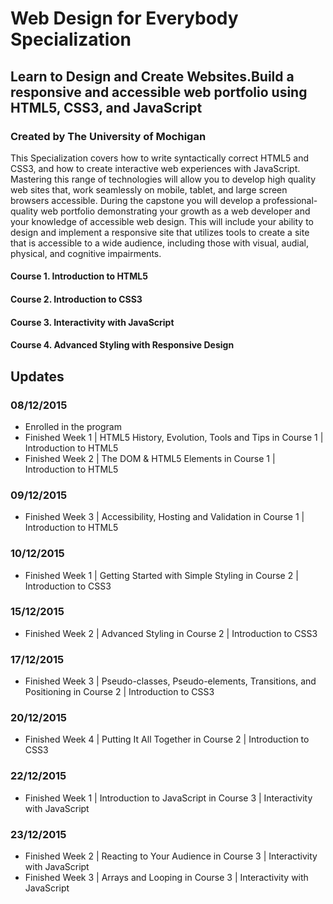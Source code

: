 # Web Design for Everybody Specialization
## Learn to Design and Create Websites.Build a responsive and accessible web portfolio using HTML5, CSS3, and JavaScript
### Created by The University of Mochigan

This Specialization covers how to write syntactically correct HTML5 and CSS3, and how to create interactive web experiences with JavaScript. Mastering this range of technologies will allow you to develop high quality web sites that, work seamlessly on mobile, tablet, and large screen browsers accessible. During the capstone you will develop a professional-quality web portfolio demonstrating your growth as a web developer and your knowledge of accessible web design. This will include your ability to design and implement a responsive site that utilizes tools to create a site that is accessible to a wide audience, including those with visual, audial, physical, and cognitive impairments.

#### Course 1. Introduction to HTML5
#### Course 2. Introduction to CSS3
#### Course 3. Interactivity with JavaScript
#### Course 4. Advanced Styling with Responsive Design

## Updates
### 08/12/2015
- Enrolled in the program
- Finished Week 1 | HTML5 History, Evolution, Tools and Tips in Course 1 | Introduction to HTML5
- Finished Week 2 | The DOM & HTML5 Elements in Course 1 | Introduction to HTML5

### 09/12/2015
- Finished Week 3 | Accessibility, Hosting and Validation in Course 1 | Introduction to HTML5

### 10/12/2015
- Finished Week 1 | Getting Started with Simple Styling in Course 2 | Introduction to CSS3

### 15/12/2015
- Finished Week 2 | Advanced Styling in Course 2 | Introduction to CSS3

### 17/12/2015
- Finished Week 3 | Pseudo-classes, Pseudo-elements, Transitions, and Positioning in Course 2 | Introduction to CSS3

### 20/12/2015
- Finished Week 4 | Putting It All Together in Course 2 | Introduction to CSS3

### 22/12/2015
- Finished Week 1 | Introduction to JavaScript in Course 3 | Interactivity with JavaScript

### 23/12/2015
- Finished Week 2 | Reacting to Your Audience in Course 3 | Interactivity with JavaScript
- Finished Week 3 | Arrays and Looping in Course 3 | Interactivity with JavaScript